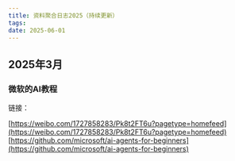 ```yaml
---
title: 资料聚合日志2025（持续更新）
tags: 
date: 2025-06-01
---
```



## 2025年3月

### 微软的AI教程

链接：

[https://weibo.com/1727858283/Pk8t2FT6u?pagetype=homefeed](https://weibo.com/1727858283/Pk8t2FT6u?pagetype=homefeed)
[https://github.com/microsoft/ai-agents-for-beginners](https://github.com/microsoft/ai-agents-for-beginners)
